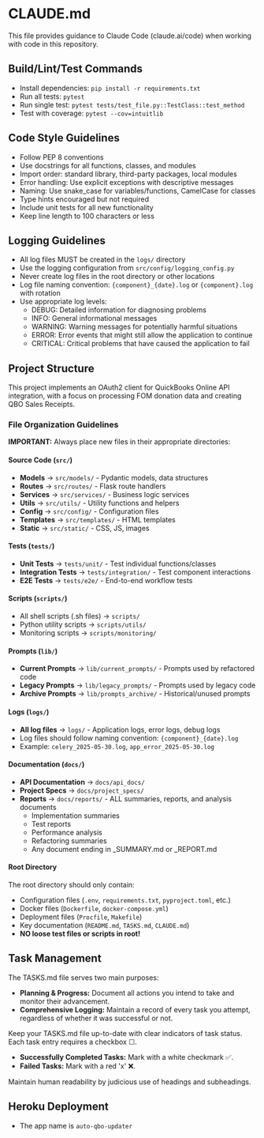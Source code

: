 # CLAUDE.md

This file provides guidance to Claude Code (claude.ai/code) when working with code in this repository.

## Build/Lint/Test Commands
- Install dependencies: `pip install -r requirements.txt`
- Run all tests: `pytest`
- Run single test: `pytest tests/test_file.py::TestClass::test_method`
- Test with coverage: `pytest --cov=intuitlib`

## Code Style Guidelines
- Follow PEP 8 conventions
- Use docstrings for all functions, classes, and modules
- Import order: standard library, third-party packages, local modules
- Error handling: Use explicit exceptions with descriptive messages
- Naming: Use snake_case for variables/functions, CamelCase for classes
- Type hints encouraged but not required
- Include unit tests for all new functionality
- Keep line length to 100 characters or less

## Logging Guidelines
- All log files MUST be created in the `logs/` directory
- Use the logging configuration from `src/config/logging_config.py`
- Never create log files in the root directory or other locations
- Log file naming convention: `{component}_{date}.log` or `{component}.log` with rotation
- Use appropriate log levels:
  - DEBUG: Detailed information for diagnosing problems
  - INFO: General informational messages
  - WARNING: Warning messages for potentially harmful situations
  - ERROR: Error events that might still allow the application to continue
  - CRITICAL: Critical problems that have caused the application to fail

## Project Structure
This project implements an OAuth2 client for QuickBooks Online API integration, with a focus on processing FOM donation data and creating QBO Sales Receipts.

### File Organization Guidelines
**IMPORTANT:** Always place new files in their appropriate directories:

#### Source Code (`src/`)
- **Models** → `src/models/` - Pydantic models, data structures
- **Routes** → `src/routes/` - Flask route handlers
- **Services** → `src/services/` - Business logic services
- **Utils** → `src/utils/` - Utility functions and helpers
- **Config** → `src/config/` - Configuration files
- **Templates** → `src/templates/` - HTML templates
- **Static** → `src/static/` - CSS, JS, images

#### Tests (`tests/`)
- **Unit Tests** → `tests/unit/` - Test individual functions/classes
- **Integration Tests** → `tests/integration/` - Test component interactions
- **E2E Tests** → `tests/e2e/` - End-to-end workflow tests

#### Scripts (`scripts/`)
- All shell scripts (.sh files) → `scripts/`
- Python utility scripts → `scripts/utils/`
- Monitoring scripts → `scripts/monitoring/`

#### Prompts (`lib/`)
- **Current Prompts** → `lib/current_prompts/` - Prompts used by refactored code
- **Legacy Prompts** → `lib/legacy_prompts/` - Prompts used by legacy code
- **Archive Prompts** → `lib/prompts_archive/` - Historical/unused prompts

#### Logs (`logs/`)
- **All log files** → `logs/` - Application logs, error logs, debug logs
- Log files should follow naming convention: `{component}_{date}.log`
- Example: `celery_2025-05-30.log`, `app_error_2025-05-30.log`

#### Documentation (`docs/`)
- **API Documentation** → `docs/api_docs/`
- **Project Specs** → `docs/project_specs/`
- **Reports** → `docs/reports/` - ALL summaries, reports, and analysis documents
  - Implementation summaries
  - Test reports
  - Performance analysis
  - Refactoring summaries
  - Any document ending in _SUMMARY.md or _REPORT.md

#### Root Directory
The root directory should only contain:
- Configuration files (`.env`, `requirements.txt`, `pyproject.toml`, etc.)
- Docker files (`Dockerfile`, `docker-compose.yml`)
- Deployment files (`Procfile`, `Makefile`)
- Key documentation (`README.md`, `TASKS.md`, `CLAUDE.md`)
- **NO loose test files or scripts in root!**

## Task Management
The TASKS.md file serves two main purposes:
- **Planning & Progress:** Document all actions you intend to take and monitor their advancement.
- **Comprehensive Logging:** Maintain a record of every task you attempt, regardless of whether it was successful or not.

Keep your TASKS.md file up-to-date with clear indicators of task status. Each task entry requires a checkbox ☐.
- **Successfully Completed Tasks:** Mark with a white checkmark ✅.
- **Failed Tasks:** Mark with a red 'x' ❌.

Maintain human readability by judicious use of headings and subheadings.

## Heroku Deployment
- The app name is `auto-qbo-updater`
